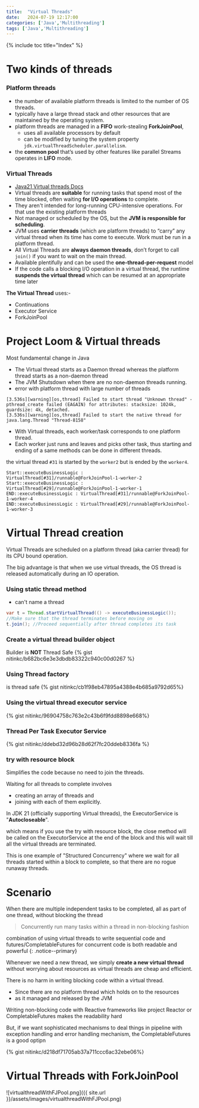 ```yaml
---
title:  "Virtual Threads"
date:   2024-07-19 12:17:00
categories: ['Java','Multithreading']
tags: ['Java','Multithreading']
---
```


{% include toc title="Index" %}

# Two kinds of threads

### Platform threads
* the number of available platform threads is limited to the number of OS threads.
* typically have a large thread stack and other resources that are maintained by the operating system.
* platform threads are managed in a **FIFO** work-stealing **ForkJoinPool**,
  * uses all available processors by default
  * can be modified by tuning the system property `jdk.virtualThreadScheduler.parallelism`.
* the **common pool** that’s used by other features like parallel Streams operates in **LIFO** mode.

### Virtual Threads
* [Java21 Virtual threads Docs](https://docs.oracle.com/en%2Fjava%2Fjavase%2F22%2Fdocs%2Fapi%2F%2F/java.base/java/lang/Thread.State.html)
* Virtual threads are **suitable** for running tasks that spend most of the time blocked, often waiting **for I/O operations**
  to complete.
* They aren't intended for long-running CPU-intensive operations. For that use the existing platform threads
* Not managed or scheduled by the OS, but the **JVM is responsible for scheduling**.
* JVM uses **carrier threads** (which are platform threads) to “carry” any virtual thread when its time has come to execute. Work must be run in a platform thread.
* All Virtual Threads are **always daemon threads**, don’t forget to call `join()` if you want to wait on the main thread. 
* Available plentifully and can be used the **one-thread-per-request** model
* If the code calls a blocking I/O operation in a virtual thread, the runtime **suspends the virtual thread**
  which can be resumed at an appropriate time later

**The Virtual Thread** uses:-
- Continuations
- Executor Service
- ForkJoinPool

# Project Loom & Virtual threads
Most fundamental change in Java
- The Virtual thread starts as a Daemon thread whereas the platform thread starts as a non-daemon thread
- The JVM Shutsdown when there are no non-daemon threads running.
- error with platform thread with large number of threads
```
[3.536s][warning][os,thread] Failed to start thread "Unknown thread" - pthread_create failed (EAGAIN) for attributes: stacksize: 1024k, guardsize: 4k, detached.
[3.536s][warning][os,thread] Failed to start the native thread for java.lang.Thread "Thread-8158"
```
- With Virtual threads, each worker/task corresponds to one platform thread. 
- Each worker just runs and leaves and picks other task, thus starting and ending of a same methods can be done in different threads.

the virtual thread `#31` is started by the `worker2` but is ended by the `worker4`.
```
Start::executeBusinessLogic : VirtualThread[#31]/runnable@ForkJoinPool-1-worker-2
Start::executeBusinessLogic : VirtualThread[#29]/runnable@ForkJoinPool-1-worker-1
END::executeBusinessLogic : VirtualThread[#31]/runnable@ForkJoinPool-1-worker-4
END::executeBusinessLogic : VirtualThread[#29]/runnable@ForkJoinPool-1-worker-3
```

# Virtual Thread creation
Virtual Threads are scheduled on a platform thread (aka carrier thread) for its CPU bound operation.

The big advantage is that when we use virtual threads, the OS thread is released automatically during an IO operation.

### Using static thread method
- can't name a thread 
```java
var t = Thread.startVirtualThread(() -> executeBusinessLogic());
//Make sure that the thread terminates before moving on
t.join(); //Proceed sequentially after thread completes its task
```

### Create a virtual thread builder object
Builder is **NOT** Thread Safe
{% gist nitinkc/b682bc6e3e3dbdb83322c940c00d0267 %}

### Using Thread factory
 is thread safe
{% gist nitinkc/cb1f98eb47895a4388e4b685a9792d65%}

### Using the virtual thread executor service
{% gist nitinkc/96904758c763e2c43b6f9fdd8898e668%}

### Thread Per Task Executor Service
{% gist nitinkc/ddebd32d96b28d62f7fc20ddeb8336fa %}

### try with resource block
Simplifies the code because no need to join the threads.

Waiting for all threads to complete involves
- creating an array of threads and 
- joining with each of them explicitly. 

In JDK 21 (officially supporting Virtual threads), the ExecutorService is "**Autocloseable**". 

which means if you use the try with resource block, the close method will be called on the ExecutorService 
at the end of the block and this will wait till all the virtual threads are terminated.

This is one example of "Structured Concurrency" where we wait for all threads started within a block to complete, 
so that there are no rogue runaway threads.

# Scenario
When there are multiple independent tasks to be completed, all as part of one thread, without blocking the thread
> Concurrently run many tasks within a thread in non-blocking fashion

combination of using virtual threads to write sequential code and futures/CompletableFutures for 
concurrent code is both readable and powerful
{: .notice--primary}

Whenever we need a new thread, we simply **create a new virtual thread** without worrying about resources 
as virtual threads are cheap and efficient.

There is no harm in writing blocking code within a virtual thread.
- Since there are no platform thread which holds on to the resources
- as it managed and released by the JVM

Writing non-blocking code with Reactive frameworks like project Reactor or CompletableFutures makes the readability hard

But, if we want sophisticated mechanisms to deal things in pipeline with exception handling and error handling mechanism, 
the CompletableFutures is a good optipn

{% gist nitinkc/d218df71705ab37a711ccc6ac32ebe06%}

# Virtual Threads with ForkJoinPool
![virtualthreadWithFJPool.png]({{ site.url }}/assets/images/virtualthreadWithFJPool.png)